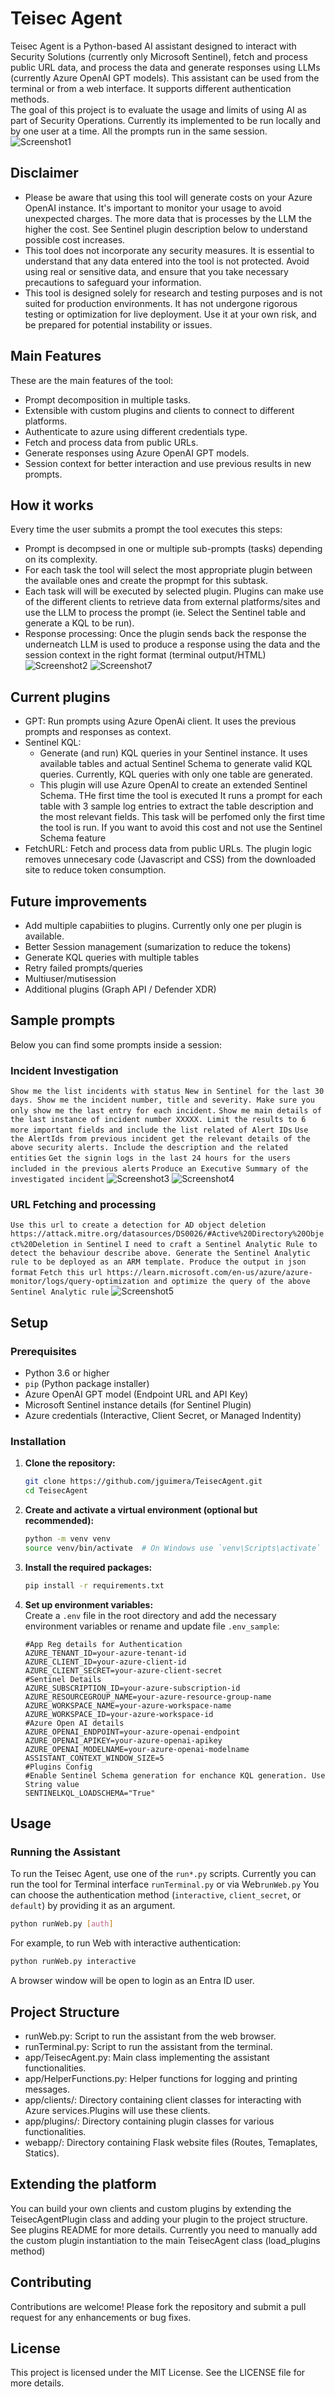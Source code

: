 # Teisec Agent 
  
Teisec Agent is a Python-based AI assistant designed to interact with Security Solutions (currently only Microsoft Sentinel), fetch and process public URL data, and process the data and generate responses using LLMs (currently Azure OpenAI GPT models). This assistant can be used from the terminal or from a web interface. It supports different authentication methods.  
The goal of this project is to evaluate the usage and limits of using AI as part of Security Operations.
Currently its implemented to be run locally and by one user at a time. All the prompts run in the same session. 
![Screenshot1](./images/TeisecAgent-AlertSummary.png)
## Disclaimer
- Please be aware that using this tool will generate costs on your Azure OpenAI instance. It's important to monitor your usage to avoid unexpected charges. The more data that is processes by the LLM the higher the cost. See Sentinel plugin description below to understand possible cost increases. 
- This tool does not incorporate any security measures. It is essential to understand that any data entered into the tool is not protected. Avoid using real or sensitive data, and ensure that you take necessary precautions to safeguard your information.
- This tool is designed solely for research and testing purposes and is not suited for production environments. It has not undergone rigorous testing or optimization for live deployment. Use it at your own risk, and be prepared for potential instability or issues.
## Main Features  
These are the main features of the tool:  
- Prompt decomposition in multiple tasks.
- Extensible with custom plugins and clients to connect to different platforms. 
- Authenticate to azure using different credentials type.  
- Fetch and process data from public URLs.  
- Generate responses using Azure OpenAI GPT models.  
- Session context for better interaction and use previous results in new prompts.  
## How it works
Every time the user submits a prompt the tool executes this steps:
- Prompt is decompsed in one or multiple sub-prompts (tasks) depending on its complexity. 
- For each task the tool will select the most appropriate plugin between the available ones and create the propmpt for this subtask.
- Each task will will be executed by selected plugin. Plugins can make use of the different clients to retrieve data from external platforms/sites and use the LLM to process the prompt (ie. Select the Sentinel table and generate a KQL to be run). 
- Response processing: Once the plugin sends back the response the underneatch LLM is used to produce a response using the data and the session context in the right format (terminal output/HTML)
![Screenshot2](./images/TeisecAgent-PromptFlow.png)
![Screenshot7](./images/TeisecAgent-decompose.png)

## Current plugins  
  
- GPT: Run prompts using Azure OpenAi client. It uses the previous prompts and responses as context.
- Sentinel KQL: 
    - Generate (and run) KQL queries in your Sentinel instance. It uses available tables and actual Sentinel Schema to generate valid KQL queries. Currently, KQL queries with only one table are generated. 
    - This plugin will use Azure OpenAI to create an extended Sentinel Schema. THe first time the tool is executed It runs a prompt for each table with 3 sample log entries to extract the table description and the most relevant fields. This task will be perfomed only the first time the tool is run. If you want to avoid this cost and not use the Sentinel Schema feature
- FetchURL: Fetch and process data from public URLs. The plugin logic removes unnecesary code (Javascript and CSS) from the downloaded site to reduce token consumption.

## Future improvements
- Add multiple capabiities to plugins. Currently only one per plugin is available.
- Better Session management (sumarization to reduce the tokens)
- Generate KQL queries with multiple tables
- Retry failed prompts/queries 
- Multiuser/mutisession
- Additional plugins (Graph API / Defender XDR)
  
## Sample prompts    
Below you can find some prompts inside a session:
### Incident Investigation
`Show me the list incidents with status New in Sentinel for the last 30 days. Show me the incident number, title and severity. Make sure you only show me the last entry for each incident.`
`Show me main details of the last instance of incident number XXXXX. Limit the results to 6 more important fields and include the list related of Alert IDs`
`Use the AlertIds from previous incident get the relevant details of the above security alerts. Include the description and the related entities`
`Get the signin logs in the last 24 hours for the users included in the previous alerts`
`Produce an Executive Summary of the investigated incident` 
![Screenshot3](./images/TeisecAgent-SigninLogs.png)
![Screenshot4](./images/TeisecAgent-ApplicationsSummary.png)
### URL Fetching and processing
`Use this url to create a detection for AD object deletion https://attack.mitre.org/datasources/DS0026/#Active%20Directory%20Object%20Deletion in Sentinel`
`I need to craft a Sentinel Analytic Rule to detect the behaviour describe above. Generate the Sentinel Analytic rule to be deployed as an ARM template. Produce the output in json format`
`Fetch this url https://learn.microsoft.com/en-us/azure/azure-monitor/logs/query-optimization and optimize the query of the above Sentinel Analytic rule`
![Screenshot5](./images/TeisecAgent-FetchURL.png)

## Setup  
  
### Prerequisites  
  
- Python 3.6 or higher  
- `pip` (Python package installer)  
- Azure OpenAI GPT model (Endpoint URL and API Key)
- Microsoft Sentinel instance details (for Sentinel Plugin)
- Azure credentials (Interactive, Client Secret, or Managed Indentity)  

  
### Installation  
  
1. **Clone the repository:**  
    ```bash  
    git clone https://github.com/jguimera/TeisecAgent.git  
    cd TeisecAgent
    ```  
  
2. **Create and activate a virtual environment (optional but recommended):**  
    ```bash  
    python -m venv venv  
    source venv/bin/activate  # On Windows use `venv\Scripts\activate`  
    ```  
  
3. **Install the required packages:**  
    ```bash  
    pip install -r requirements.txt  
    ```  
  
4. **Set up environment variables:**  
    Create a `.env` file in the root directory and add the necessary environment variables or rename and update file `.env_sample`:  
    ```env
    #App Reg details for Authentication  
    AZURE_TENANT_ID=your-azure-tenant-id  
    AZURE_CLIENT_ID=your-azure-client-id  
    AZURE_CLIENT_SECRET=your-azure-client-secret  
    #Sentinel Details
    AZURE_SUBSCRIPTION_ID=your-azure-subscription-id  
    AZURE_RESOURCEGROUP_NAME=your-azure-resource-group-name  
    AZURE_WORKSPACE_NAME=your-azure-workspace-name  
    AZURE_WORKSPACE_ID=your-azure-workspace-id
    #Azure Open AI details  
    AZURE_OPENAI_ENDPOINT=your-azure-openai-endpoint  
    AZURE_OPENAI_APIKEY=your-azure-openai-apikey  
    AZURE_OPENAI_MODELNAME=your-azure-openai-modelname  
    ASSISTANT_CONTEXT_WINDOW_SIZE=5  
    #Plugins Config
    #Enable Sentinel Schema generation for enchance KQL generation. Use String value
    SENTINELKQL_LOADSCHEMA="True"
    ```  
  
## Usage  
  
### Running the Assistant  
  
To run the Teisec Agent, use one of the `run*.py` scripts. Currently you can run the tool for Terminal interface `runTerminal.py` or via Web`runWeb.py` You can choose the authentication method (`interactive`, `client_secret`, or `default`) by providing it as an argument.  
  
```bash  
python runWeb.py [auth]  
```

For example, to run Web with interactive authentication:

```bash  
python runWeb.py interactive  
```
A browser window will be open to login as an Entra ID user. 

## Project Structure
 
- runWeb.py: Script to run the assistant from the web browser.
- runTerminal.py: Script to run the assistant from the terminal.
- app/TeisecAgent.py: Main class implementing the assistant functionalities.
- app/HelperFunctions.py: Helper functions for logging and printing messages.
- app/clients/: Directory containing client classes for interacting with Azure services.Plugins will use these clients. 
- app/plugins/: Directory containing plugin classes for various functionalities.
- webapp/: Directory containing Flask website files (Routes, Temaplates, Statics).


## Extending the platform

You can build your own clients and custom plugins by extending the TeisecAgentPlugin class and adding your plugin to the project structure. See plugins README for more details. 
Currently you need to manually add the custom plugin instantiation to the main TeisecAgent class (load_plugins method)

## Contributing
 
Contributions are welcome! Please fork the repository and submit a pull request for any enhancements or bug fixes.
## License 
This project is licensed under the MIT License. See the LICENSE file for more details.